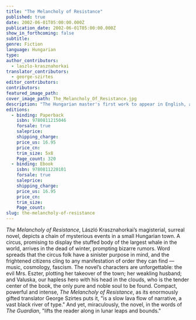 ```yaml
---
title: "The Melancholy of Resistance"
published: true
date: 2002-06-01T05:00:00.000Z
publication_date: 2002-06-01T05:00:00.000Z
show_in_forthcoming: false
subtitle:
genre: Fiction
language: Hungarian
type:
author_contributors:
  - laszlo-krasznahorkai
translator_contributors:
  - george-szirtes
editor_contributors:
contributors:
featured_image_path:
cover_image_path: The_Melancholy_Of_Resistance.jpg
description: "The Hungarian master's first work to appear in English, and still one of the best "
editions:
  - binding: Paperback
    isbn: 9780811215046
    forsale: true
    saleprice:
    shipping_charge:
    price_us: 16.95
    price_cn:
    trim_size: 5x8
    Page_count: 320
  - binding: Ebook
    isbn: 9780811220101
    forsale: true
    saleprice:
    shipping_charge:
    price_us: 16.95
    price_cn:
    trim_size:
    Page_count:
slug: the-melancholy-of-resistance
---
```


_The Melancholy of Resistance_, László Krasznahorkai’s magisterial, surreal novel, depicts a chain of mysterious events in a small Hungarian town. A circus, promising to display the stuffed body of the largest whale in the world, arrives in the dead of winter, prompting bizarre rumors. Word spreads that the circus folk have a sinister purpose in mind, and the frightened citizens cling to any manifestation of order they can find — music, cosmology, fascism. The novel’s characters are unforgettable: the evil Mrs. Eszter, plotting her takeover of the town; her weakling husband; and Valuska, our hapless hero with his head in the clouds, who is the tender center of the book, the only pure and noble soul to be found. Compact, powerful and intense, _The Melancholy of Resistance_, as its enormously gifted translator George Szirtes puts it, "is a slow lava flow of narrative, a vast black river of type." And yet, miraculously, the novel, in the words of _The Guardian_, "lifts the reader along in lunar leaps and bounds."

